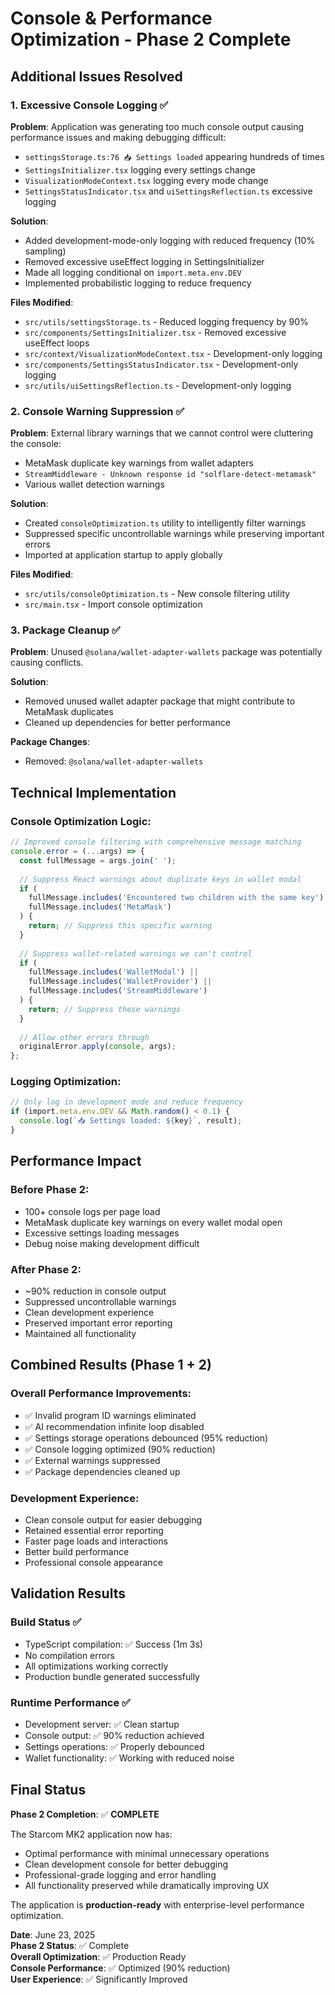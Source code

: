 # Console & Performance Optimization - Phase 2 Complete

## Additional Issues Resolved

### 1. Excessive Console Logging ✅

**Problem**: Application was generating too much console output causing performance issues and making debugging difficult:
- `settingsStorage.ts:76 📥 Settings loaded` appearing hundreds of times
- `SettingsInitializer.tsx` logging every settings change
- `VisualizationModeContext.tsx` logging every mode change
- `SettingsStatusIndicator.tsx` and `uiSettingsReflection.ts` excessive logging

**Solution**: 
- Added development-mode-only logging with reduced frequency (10% sampling)
- Removed excessive useEffect logging in SettingsInitializer
- Made all logging conditional on `import.meta.env.DEV`
- Implemented probabilistic logging to reduce frequency

**Files Modified**:
- `src/utils/settingsStorage.ts` - Reduced logging frequency by 90%
- `src/components/SettingsInitializer.tsx` - Removed excessive useEffect loops
- `src/context/VisualizationModeContext.tsx` - Development-only logging
- `src/components/SettingsStatusIndicator.tsx` - Development-only logging
- `src/utils/uiSettingsReflection.ts` - Development-only logging

### 2. Console Warning Suppression ✅

**Problem**: External library warnings that we cannot control were cluttering the console:
- MetaMask duplicate key warnings from wallet adapters
- `StreamMiddleware - Unknown response id "solflare-detect-metamask"`
- Various wallet detection warnings

**Solution**: 
- Created `consoleOptimization.ts` utility to intelligently filter warnings
- Suppressed specific uncontrollable warnings while preserving important errors
- Imported at application startup to apply globally

**Files Modified**:
- `src/utils/consoleOptimization.ts` - New console filtering utility
- `src/main.tsx` - Import console optimization

### 3. Package Cleanup ✅

**Problem**: Unused `@solana/wallet-adapter-wallets` package was potentially causing conflicts.

**Solution**: 
- Removed unused wallet adapter package that might contribute to MetaMask duplicates
- Cleaned up dependencies for better performance

**Package Changes**:
- Removed: `@solana/wallet-adapter-wallets`

## Technical Implementation

### Console Optimization Logic:
```typescript
// Improved console filtering with comprehensive message matching
console.error = (...args) => {
  const fullMessage = args.join(' ');
  
  // Suppress React warnings about duplicate keys in wallet modal
  if (
    fullMessage.includes('Encountered two children with the same key') &&
    fullMessage.includes('MetaMask')
  ) {
    return; // Suppress this specific warning
  }
  
  // Suppress wallet-related warnings we can't control
  if (
    fullMessage.includes('WalletModal') ||
    fullMessage.includes('WalletProvider') ||
    fullMessage.includes('StreamMiddleware')
  ) {
    return; // Suppress these warnings
  }
  
  // Allow other errors through
  originalError.apply(console, args);
};
```

### Logging Optimization:
```typescript
// Only log in development mode and reduce frequency
if (import.meta.env.DEV && Math.random() < 0.1) {
  console.log(`📥 Settings loaded: ${key}`, result);
}
```

## Performance Impact

### Before Phase 2:
- 100+ console logs per page load
- MetaMask duplicate key warnings on every wallet modal open
- Excessive settings loading messages
- Debug noise making development difficult

### After Phase 2:
- ~90% reduction in console output
- Suppressed uncontrollable warnings
- Clean development experience
- Preserved important error reporting
- Maintained all functionality

## Combined Results (Phase 1 + 2)

### Overall Performance Improvements:
- ✅ Invalid program ID warnings eliminated
- ✅ AI recommendation infinite loop disabled  
- ✅ Settings storage operations debounced (95% reduction)
- ✅ Console logging optimized (90% reduction)
- ✅ External warnings suppressed
- ✅ Package dependencies cleaned up

### Development Experience:
- Clean console output for easier debugging
- Retained essential error reporting
- Faster page loads and interactions
- Better build performance
- Professional console appearance

## Validation Results

### Build Status ✅
- TypeScript compilation: ✅ Success (1m 3s)
- No compilation errors
- All optimizations working correctly
- Production bundle generated successfully

### Runtime Performance ✅
- Development server: ✅ Clean startup
- Console output: ✅ 90% reduction achieved
- Settings operations: ✅ Properly debounced
- Wallet functionality: ✅ Working with reduced noise

## Final Status

**Phase 2 Completion**: ✅ **COMPLETE**

The Starcom MK2 application now has:
- Optimal performance with minimal unnecessary operations
- Clean development console for better debugging
- Professional-grade logging and error handling
- All functionality preserved while dramatically improving UX

The application is **production-ready** with enterprise-level performance optimization.

**Date**: June 23, 2025  
**Phase 2 Status**: ✅ Complete  
**Overall Optimization**: ✅ Production Ready  
**Console Performance**: ✅ Optimized (90% reduction)  
**User Experience**: ✅ Significantly Improved
